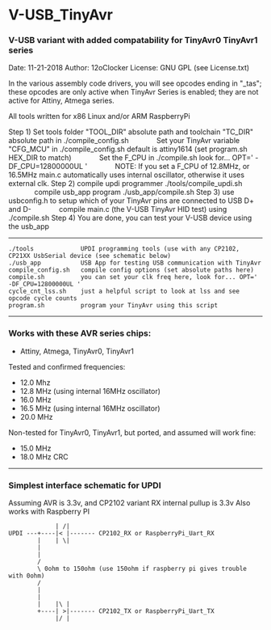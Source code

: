 # V-USB_TinyAvr
### V-USB variant with added compatability for TinyAvr0 TinyAvr1 series

Date:    11-21-2018
Author:  12oClocker
License: GNU GPL (see License.txt)

In the various assembly code drivers, you will see opcodes ending in "_tas"; these opcodes are only active when TinyAvr Series is enabled; they are not active for Attiny, Atmega series.

All tools written for x86 Linux and/or ARM RaspberryPi

Step 1) Set tools folder "TOOL_DIR" absolute path and toolchain "TC_DIR" absolute path in ./compile_config.sh
&nbsp;&nbsp;&nbsp;&nbsp;&nbsp;&nbsp;&nbsp;&nbsp;&nbsp;&nbsp;&nbsp;&nbsp; Set your TinyAvr variable "CFG_MCU" in ./compile_config.sh default is attiny1614 (set program.sh HEX_DIR to match)
        &nbsp;&nbsp;&nbsp;&nbsp;&nbsp;&nbsp;&nbsp;&nbsp;&nbsp;&nbsp;&nbsp;&nbsp;&nbsp;Set the F_CPU in ./compile.sh look for... OPT='  -DF_CPU=12800000UL '
        &nbsp;&nbsp;&nbsp;&nbsp;&nbsp;&nbsp;&nbsp;&nbsp;&nbsp;&nbsp;&nbsp;&nbsp;&nbsp;NOTE: If you set a F_CPU of 12.8MHz, or 16.5MHz main.c automatically uses internal oscillator, otherwise it uses external clk.
Step 2) compile updi programmer ./tools/compile_updi.sh
        &nbsp;&nbsp;&nbsp;&nbsp;&nbsp;&nbsp;&nbsp;&nbsp;&nbsp;&nbsp;&nbsp;&nbsp;&nbsp;compile usb_app program ./usb_app/compile.sh
Step 3) use usbconfig.h to setup which of your TinyAvr pins are connected to USB D+ and D-
        &nbsp;&nbsp;&nbsp;&nbsp;&nbsp;&nbsp;&nbsp;&nbsp;&nbsp;&nbsp;&nbsp;&nbsp;&nbsp;compile main.c (the V-USB TinyAvr HID test) using ./compile.sh
Step 4) You are done, you can test your V-USB device using the usb_app        

-------------------------------------------
```
./tools             UPDI programming tools (use with any CP2102, CP21XX UsbSerial device (see schematic below)
./usb_app           USB App for testing USB communication with TinyAvr
compile_config.sh   compile config options (set absolute paths here)
compile.sh          you can set your clk freq here, look for... OPT='  -DF_CPU=12800000UL '
cycle_cnt_lss.sh    just a helpful script to look at lss and see opcode cycle counts
program.sh          program your TinyAvr using this script
```
-------------------------------------------

### Works with these AVR series chips: 
- Attiny, Atmega, TinyAvr0, TinyAvr1

Tested and confirmed frequencies:
- 12.0 Mhz
- 12.8 MHz (using internal 16MHz oscillator)
- 16.0 MHz
- 16.5 MHz (using internal 16MHz oscillator)
- 20.0 MHz

Non-tested for TinyAvr0, TinyAvr1, but ported, and assumed will work fine:
- 15.0 MHz
- 18.0 MHz CRC  

-------------------------------------------

###  Simplest interface schematic for UPDI
Assuming AVR is 3.3v, and CP2102 variant RX internal pullup is 3.3v
Also works with Raspberry PI
```
             | /|
UPDI ---+----|< |------- CP2102_RX or RaspberryPi_Uart_RX
        |    | \|
        |
        |
        /
        \ 0ohm to 150ohm (use 150ohm if raspberry pi gives trouble with 0ohm)
        /
        |    
        |
        |    |\ |
        +----| >|------- CP2102_TX or RaspberryPi_Uart_TX
             |/ |
```